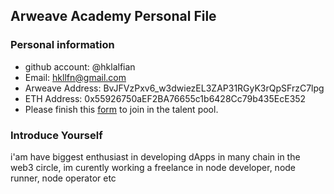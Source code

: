 ## Arweave Academy Personal File

### Personal information

- github account: @hklalfian
- Email: hkllfn@gmail.com
- Arweave Address: BvJFVzPxv6_w3dwiezEL3ZAP31RGyK3rQpSFrzC7lpg
- ETH Address: 0x55926750aEF2BA76655c1b6428Cc79b435EcE352
- Please finish this [form](https://docs.google.com/forms/d/e/1FAIpQLSfWA5fIIcBgmRppm3jNz5vmf9Mai_QMVil-2pO4r7YKn_Zhtw/viewform?usp=sf_link) to join in the talent pool.

### Introduce Yourself
i'am have biggest enthusiast in developing dApps in many chain in the web3 circle, im curently working a freelance in node developer, node runner, node operator etc